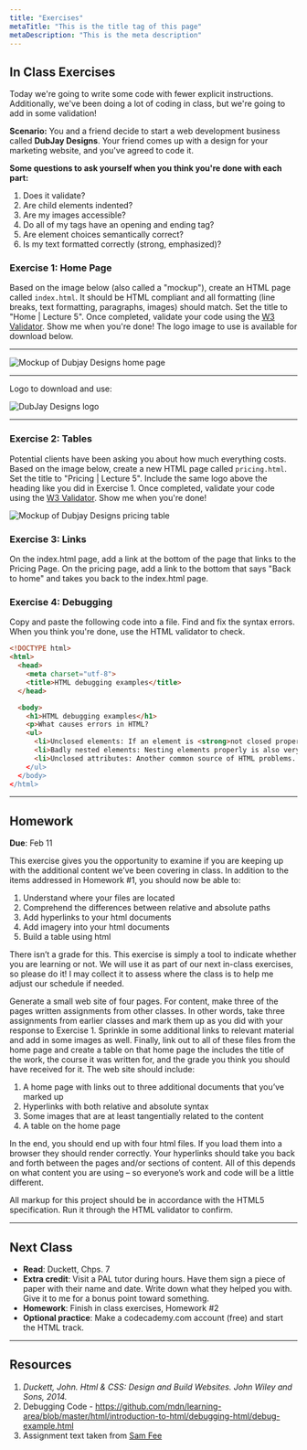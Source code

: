```yaml
---
title: "Exercises"
metaTitle: "This is the title tag of this page"
metaDescription: "This is the meta description"
---
```


## In Class Exercises
<p id="exercises">Today we're going to write some code with fewer explicit instructions. Additionally, we've been doing a lot of coding in class, but we're going to add in some validation!</p>

**Scenario:**
You and a friend decide to start a web development business called **DubJay Designs**. Your friend comes up with a design for your marketing website, and you've agreed to code it.

**Some questions to ask yourself when you think you're done with each part:**
1. Does it validate?
1. Are child elements indented?
1. Are my images accessible?
1. Do all of my tags have an opening and ending tag?
1. Are element choices semantically correct?
1. Is my text formatted correctly (strong, emphasized)?

### Exercise 1: Home Page
Based on the image below (also called a "mockup"), create an HTML page called `index.html`. It should be HTML compliant and all formatting (line breaks, text formatting, paragraphs, images) should match. Set the title to "Home | Lecture 5". Once completed, validate your code using the <a target="_blank" href="http://validator.w3.org/#validate_by_input">W3 Validator</a>. Show me when you're done! The logo image to use is available for download below.

---

![Mockup of Dubjay Designs home page](../../../images/exercise1.png)

---

Logo to download and use:
<div class="left-img">
  <img style="width: initial" src="../../../images/dubjaydesignlogo.png" alt="DubJay Designs logo" />
</div>

---

### Exercise 2: Tables
Potential clients have been asking you about how much everything costs. Based on the image below, create a new HTML page called `pricing.html`. Set the title to "Pricing | Lecture 5". Include the same logo above the heading like you did in Exercise 1. Once completed, validate your code using the <a target="_blank" href="http://validator.w3.org/#validate_by_input">W3 Validator</a>. Show me when you're done!

![Mockup of Dubjay Designs pricing table](../../../images/exercise2.png)

### Exercise 3: Links
On the index.html page, add a link at the bottom of the page that links to the Pricing Page. On the pricing page, add a link to the bottom that says "Back to home" and takes you back to the index.html page.

### Exercise 4: Debugging
Copy and paste the following code into a file. Find and fix the syntax errors. When you think you're done, use the HTML validator to check.

```html
<!DOCTYPE html>
<html>
  <head>
    <meta charset="utf-8">
    <title>HTML debugging examples</title>
  </head>

  <body>
    <h1>HTML debugging examples</h1>
    <p>What causes errors in HTML?
    <ul>
      <li>Unclosed elements: If an element is <strong>not closed properly, then its effect can spread to areas you didn't intend
      <li>Badly nested elements: Nesting elements properly is also very important for code behaving correctly. <strong>strong <em>strong emphasised?</strong> what is this?</em>
      <li>Unclosed attributes: Another common source of HTML problems. Let's look at an example: <a href="https://www.mozilla.org/>link to Mozilla homepage</a>
    </ul>
  </body>
</html>
```
---

## Homework
**Due**: Feb 11<br/>

This exercise gives you the opportunity to examine if you are keeping up with the additional content we’ve been covering in class. In addition to the items addressed in Homework #1, you should now be able to:
1. Understand where your files are located
1. Comprehend the differences between relative and absolute paths
1. Add hyperlinks to your html documents
1. Add imagery into your html documents
1. Build a table using html

There isn’t a grade for this. This exercise is simply a tool to indicate whether you are learning or not. We will use it as part of our next in-class exercises, so please do it! I may collect it to assess where the class is to help me adjust our schedule if needed.

Generate a small web site of four pages. For content, make three of the pages written assignments from other classes. In other words, take three assignments from earlier classes and mark them up as you did with your response to Exercise 1. Sprinkle in some additional links to relevant material and add in some images as well. Finally, link out to all of these files from the home page and create a table on that home page the includes the title of the work, the course it was written for, and the grade you think you should have received for it. The web site should include:
1. A home page with links out to three additional documents that you’ve marked up
1. Hyperlinks with both relative and absolute syntax
1. Some images that are at least tangentially related to the content
1. A table on the home page

In the end, you should end up with four html files. If you load them into a browser they should render correctly. Your hyperlinks should take you back and forth between the pages and/or sections of content. All of this depends on what content you are using – so everyone’s work and code will be a little different. 

All markup for this project should be in accordance with the HTML5 specification. Run it through the HTML validator to confirm.

---

## Next Class
- **Read**: Duckett, Chps. 7
- **Extra credit**: Visit a PAL tutor during hours. Have them sign a piece of paper with their name and date. Write down what they helped you with. Give it to me for a bonus point toward something.
- **Homework**: Finish in class exercises, Homework #2
- **Optional practice**: Make a codecademy.com account (free) and start the HTML track.

---

## Resources
1. _Duckett, John. Html &amp; CSS: Design and Build Websites. John Wiley and Sons, 2014._
1. Debugging Code - https://github.com/mdn/learning-area/blob/master/html/introduction-to-html/debugging-html/debug-example.html
1. Assignment text taken from <a target="_blank" href="http://samefee.net">Sam Fee</a>
